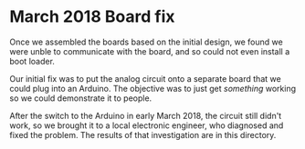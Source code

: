 # March 2018 Board fix
Once we assembled the boards based on the initial design, we found we were unble to communicate with the board, and so could not even install a boot loader. 

Our initial fix was to put the analog circuit onto a separate board that we could plug into an Arduino. The objective was to just get *something* working so we could demonstrate it to people.

After the switch to the Arduino in early March 2018, the circuit still didn't work, so we brought it to a local electronic engineer, who diagnosed and fixed the problem. The results of that investigation are in this directory.
